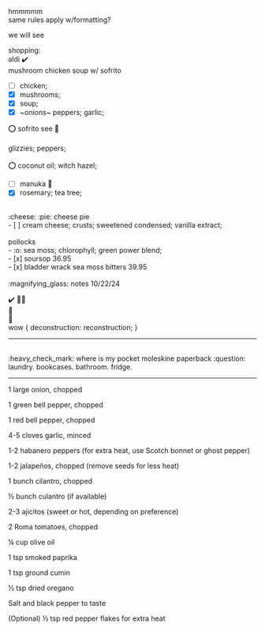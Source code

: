 hmmmmm  
same rules apply w/formatting?

we will see  

shopping:  
aldi :heavy_check_mark: <br>
mushroom chicken soup w/ sofrito
- [ ] chicken;
- [x] mushrooms;
- [x] soup;
- [x] ~onions~ peppers; garlic;

:o: sofrito see :arrow_down_small: <br><br>
glizzies; peppers;<br><br>
:o: coconut oil; witch hazel;
<br>
- [ ] manuka :honey_pot:
- [x] rosemary; tea tree;<br>
<br>
:cheese: :pie: cheese pie<br>
- [ ] cream cheese; crusts; sweetened condensed; vanilla extract;
<br><br>
pollocks <br>
- :o: sea moss; chlorophyll; green power blend;<br>
- [x] soursop 36.95<br>
- [x] bladder wrack sea moss bitters 39.95
<br><br>
:magnifying_glass: notes 10/22/24 

:heavy_check_mark: :lotus_position_man:<br>
:book:<br>
:white_heart:<br>
wow { deconstruction: reconstruction; }<br>
<hr><br>
:heavy_check_mark: where is my pocket moleskine paperback :question: <br>
laundry. bookcases. bathroom. fridge. 
<hr>
1 large onion, chopped

1 green bell pepper, chopped

1 red bell pepper, chopped

4-5 cloves garlic, minced

1-2 habanero peppers (for extra heat, use Scotch bonnet or ghost pepper)

1-2 jalapeños, chopped (remove seeds for less heat)

1 bunch cilantro, chopped

½ bunch culantro (if available)

2-3 ajicitos (sweet or hot, depending on preference)

2 Roma tomatoes, chopped

¼ cup olive oil

1 tsp smoked paprika

1 tsp ground cumin

½ tsp dried oregano

Salt and black pepper to taste

(Optional) ½ tsp red pepper flakes for extra heat


